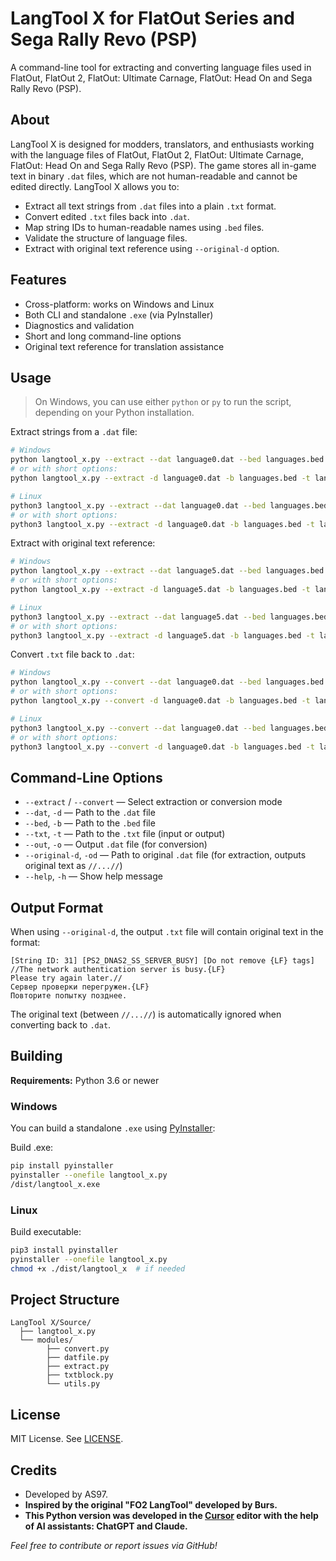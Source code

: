 # LangTool X for FlatOut Series and Sega Rally Revo (PSP)

A command-line tool for extracting and converting language files used in FlatOut, FlatOut 2, FlatOut: Ultimate Carnage, FlatOut: Head On and Sega Rally Revo (PSP).

## About

LangTool X is designed for modders, translators, and enthusiasts working with the language files of FlatOut, FlatOut 2, FlatOut: Ultimate Carnage, FlatOut: Head On and Sega Rally Revo (PSP). The game stores all in-game text in binary `.dat` files, which are not human-readable and cannot be edited directly. LangTool X allows you to:
- Extract all text strings from `.dat` files into a plain `.txt` format.
- Convert edited `.txt` files back into `.dat`.
- Map string IDs to human-readable names using `.bed` files.
- Validate the structure of language files.
- Extract with original text reference using `--original-d` option.

## Features

- Cross-platform: works on Windows and Linux
- Both CLI and standalone `.exe` (via PyInstaller)
- Diagnostics and validation
- Short and long command-line options
- Original text reference for translation assistance

## Usage

> On Windows, you can use either `python` or `py` to run the script, depending on your Python installation.

Extract strings from a `.dat` file:
```sh
# Windows
python langtool_x.py --extract --dat language0.dat --bed languages.bed --txt language0.txt
# or with short options:
python langtool_x.py --extract -d language0.dat -b languages.bed -t language0.txt

# Linux
python3 langtool_x.py --extract --dat language0.dat --bed languages.bed --txt language0.txt
# or with short options:
python3 langtool_x.py --extract -d language0.dat -b languages.bed -t language0.txt
```

Extract with original text reference:
```sh
# Windows
python langtool_x.py --extract --dat language5.dat --bed languages.bed --txt language5.txt --original-d language0.dat
# or with short options:
python langtool_x.py --extract -d language5.dat -b languages.bed -t language5.txt -od language0.dat

# Linux
python3 langtool_x.py --extract --dat language5.dat --bed languages.bed --txt language5.txt --original-d language0.dat
# or with short options:
python3 langtool_x.py --extract -d language5.dat -b languages.bed -t language5.txt -od language0.dat
```

Convert `.txt` file back to `.dat`:
```sh
# Windows
python langtool_x.py --convert --dat language0.dat --bed languages.bed --txt language0.txt --out new_language0.dat
# or with short options:
python langtool_x.py --convert -d language0.dat -b languages.bed -t language0.txt -o new_language0.dat

# Linux
python3 langtool_x.py --convert --dat language0.dat --bed languages.bed --txt language0.txt --out new_language0.dat
# or with short options:
python3 langtool_x.py --convert -d language0.dat -b languages.bed -t language0.txt -o new_language0.dat
```

## Command-Line Options

- `--extract` / `--convert` — Select extraction or conversion mode
- `--dat`, `-d` — Path to the `.dat` file
- `--bed`, `-b` — Path to the `.bed` file
- `--txt`, `-t` — Path to the `.txt` file (input or output)
- `--out`, `-o` — Output `.dat` file (for conversion)
- `--original-d`, `-od` — Path to original `.dat` file (for extraction, outputs original text as `//...//`)
- `--help`, `-h` — Show help message

## Output Format

When using `--original-d`, the output `.txt` file will contain original text in the format:
```
[String ID: 31] [PS2_DNAS2_SS_SERVER_BUSY] [Do not remove {LF} tags]
//The network authentication server is busy.{LF}
Please try again later.//
Сервер проверки перегружен.{LF}
Повторите попытку позднее.
```

The original text (between `//...//`) is automatically ignored when converting back to `.dat`.

## Building

**Requirements:** Python 3.6 or newer

### Windows

You can build a standalone `.exe` using [PyInstaller](https://pyinstaller.org/):

Build .exe:
```sh
pip install pyinstaller
pyinstaller --onefile langtool_x.py
/dist/langtool_x.exe
```

### Linux

Build executable:
```sh
pip3 install pyinstaller
pyinstaller --onefile langtool_x.py
chmod +x ./dist/langtool_x  # if needed
```

## Project Structure

```
LangTool X/Source/
  ├── langtool_x.py 
  └── modules/
        ├── convert.py
        ├── datfile.py
        ├── extract.py
        ├── txtblock.py
        └── utils.py
```

## License

MIT License. See [LICENSE](LICENSE).

## Credits

- Developed by AS97.
- **Inspired by the original "FO2 LangTool" developed by Burs.**
- **This Python version was developed in the [Cursor](https://www.cursor.so/) editor with the help of AI assistants: ChatGPT and Claude.**

*Feel free to contribute or report issues via GitHub!*
